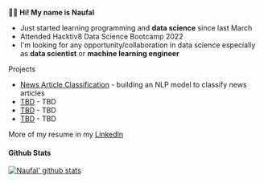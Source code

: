 

👋👋 **Hi! My name is Naufal** 
- Just started learning programming and **data science** since last March
- Attended Hacktiv8 Data Science Bootcamp 2022
- I'm looking for any opportunity/collaboration in data science especially as **data scientist** or **machine learning engineer**


Projects 
- [News Article Classification](https://github.com/Nau-git) - building an NLP model to classify news articles
- [TBD](https://github.com/Nau-git) - TBD
- [TBD](https://github.com/Nau-git) - TBD
- [TBD](https://github.com/Nau-git) - TBD


More of my resume in my [LinkedIn](bit.ly/naufal-linkedin)


#### Github Stats 
[![Naufal' github stats](https://github-readme-stats.vercel.app/api?username=Nau-git&count_private=true&show_icons=true&theme=tokyonight)](https://github.com/anuraghazra/github-readme-stats)
